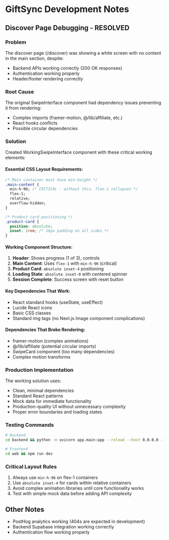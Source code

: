 # GiftSync Development Notes

## Discover Page Debugging - RESOLVED

### Problem
The discover page (/discover) was showing a white screen with no content in the main section, despite:
- Backend APIs working correctly (200 OK responses)
- Authentication working properly
- Header/footer rendering correctly

### Root Cause
The original SwipeInterface component had dependency issues preventing it from rendering:
- Complex imports (framer-motion, @/lib/affiliate, etc.)
- React hooks conflicts
- Possible circular dependencies

### Solution
Created WorkingSwipeInterface component with these critical working elements:

#### Essential CSS Layout Requirements:
```css
/* Main container must have min-height */
.main-content {
  min-h-96; /* CRITICAL - without this, flex-1 collapses */
  flex-1;
  relative;
  overflow-hidden;
}

/* Product card positioning */
.product-card {
  position: absolute;
  inset: 1rem; /* 16px padding on all sides */
}
```

#### Working Component Structure:
1. **Header**: Shows progress (1 of 3), controls
2. **Main Content**: Uses `flex-1` with `min-h-96` (critical)
3. **Product Card**: `absolute inset-4` positioning
4. **Loading State**: `absolute inset-0` with centered spinner
5. **Session Complete**: Success screen with reset button

#### Key Dependencies That Work:
- React standard hooks (useState, useEffect)
- Lucide React icons
- Basic CSS classes
- Standard img tags (no Next.js Image component complications)

#### Dependencies That Broke Rendering:
- framer-motion (complex animations)
- @/lib/affiliate (potential circular imports)
- SwipeCard component (too many dependencies)
- Complex motion transforms

### Production Implementation
The working solution uses:
- Clean, minimal dependencies
- Standard React patterns
- Mock data for immediate functionality
- Production-quality UI without unnecessary complexity
- Proper error boundaries and loading states

### Testing Commands
```bash
# Backend
cd backend && python -m uvicorn app.main:app --reload --host 0.0.0.0 --port 8000

# Frontend  
cd web && npm run dev
```

### Critical Layout Rules
1. Always use `min-h-96` on flex-1 containers
2. Use `absolute inset-4` for cards within relative containers
3. Avoid complex animation libraries until core functionality works
4. Test with simple mock data before adding API complexity

## Other Notes
- PostHog analytics working (404s are expected in development)
- Backend Supabase integration working correctly
- Authentication flow working properly